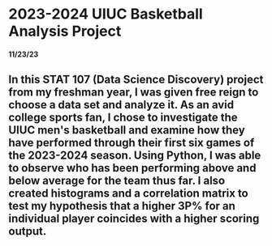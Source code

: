 <h1>  2023-2024 UIUC Basketball Analysis Project </h1>
<h4> 11/23/23 </h4>
<h2> In this STAT 107 (Data Science Discovery) project from my freshman year, I was given free reign to choose a data set and analyze it. As an avid college sports fan, I chose to
investigate the UIUC men's basketball and examine how they have performed through their first six games of the 2023-2024 season. Using Python, I was able to observe who has been performing above and below average for the team thus far. I also created histograms and a correlation matrix to test my hypothesis that a higher 3P% for an individual player coincides with a higher scoring output. </h2>
